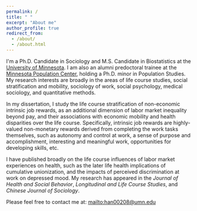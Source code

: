 ```yaml
---
permalink: /
title: " "
excerpt: "About me"
author_profile: true
redirect_from: 
  - /about/
  - /about.html
---
```


I'm a Ph.D. Candidate in Sociology and M.S. Candidate in Biostatistics at the [University of Minnesota](https://cla.umn.edu/sociology). I am also an alumni predoctoral trainee at the [Minnesota Population Center](https://pop.umn.edu/), holding a Ph.D. minor in Population Studies. My research interests are broadly in the areas of life course studies, social stratification and mobility, sociology of work, social psychology, medical sociology, and quantitative methods. 

In my dissertation, I study the life course stratification of non-economic intrinsic job rewards, as an additional dimension of labor market inequality beyond pay, and their associations with economic mobility and health disparities over the life course. Specifically, intrinsic job rewards are highly-valued non-monetary rewards derived from completing the work tasks themselves, such as autonomy and control at work, a sense of purpose and accomplishment, interesting and meaningful work, opportunities for developing skills, etc. 

I have published broadly on the life course influences of labor market experiences on health, such as the later life health implications of cumulative unionization, and the impacts of perceived discrimination at work on depressed mood. My research has appeared in the *Journal of Health and Social Behavior*, *Longitudinal and Life Course Studies*, and *Chinese Journal of Sociology*. 

Please feel free to contact me at: <mailto:han00208@umn.edu> 
